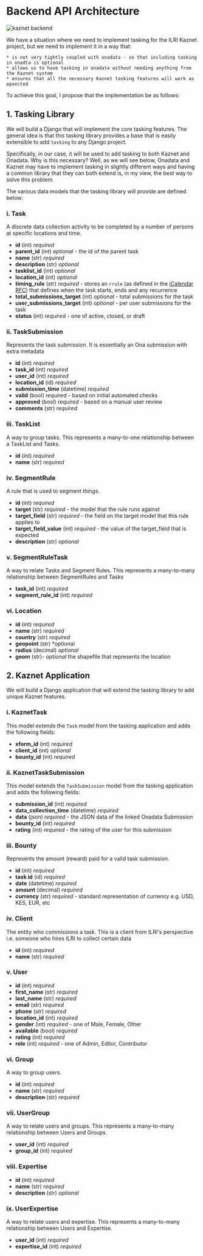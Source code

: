 # Backend API Architecture #

![kaznet backend](https://user-images.githubusercontent.com/372073/39635248-9946d06e-4fc5-11e8-8228-49833495cc4b.png)

We have a situation where we need to implement tasking for the ILRI Kaznet project, but we need to implement it in a way that:

    * is not very tightly coupled with onadata - so that including tasking in onadta is optional
    * allows us to have tasking in onadata without needing anything from the Kaznet system
    * ensures that all the necessary Kaznet tasking features will work as epxected

To achieve this goal, I propose that the implementation be as follows:

## 1. Tasking Library ##

We will build a Django  that will implement the core tasking features.  The general idea is that this tasking library provides a base that is easily extensible to add `tasking` to any Django project.

Specifically, in our case, it will be used to add tasking to both Kaznet and Onadata.  Why is this necessary?  Well, as we will see below, Onadata and Kaznet may have to implement tasking in slightly different ways and having a common library that they can both extend is, in my view, the best way to  solve this problem.

The various data models that the tasking library will provide are defined below:

### i. Task ###

A discrete data collection activity to be completed by a number of persons at specific locations and time.

* **id** (int) *required*
* **parent_id** (int) *optional* - the id of the parent task
* **name** (str) *required*
* **description** (str) *optional*
* **tasklist_id** (int) *optional*
* **location_id** (int) *optional*
* **timing_rule** (str) *required* - stores an `rrule` (as defined in the [iCalendar RFC](https://tools.ietf.org/html/rfc5545)) that defines when the task starts, ends and any recurrence
* **total_submissions_target** (int) *optional* - total submissions for the task
* **user_submissions_target** (int) *optional* - per user submissions for the task
* **status** (int) *required* - one of active, closed, or draft

### ii. TaskSubmission ###

Represents the task submission.  It is essentially an Ona submission with extra metadata

* **id** (int) *required*
* **task_id** (int) *required*
* **user_id** (int) *required*
* **location_id** (id) *required*
* **submission_time** (datetime) *required*
* **valid** (bool) *required* - based on initial automated checks
* **approved** (bool) *required* - based on a manual user review
* **comments** (str) *required*

### iii. TaskList ###

A way to group tasks.  This represents a many-to-one relationship between a TaskList and Tasks.

* **id** (int) *required*
* **name** (str) *required*

### iv. SegmentRule ###

A rule that is used to segment _things_.

* **id** (int) *required*
* **target** (str) *required* - the model that the rule runs against
* **target_field** (str) *required* - the field on the target model that this rule applies to
* **target_field_value** (int) *required* - the value of the target_field that is expected
* **description** (str) *optional*

### v. SegmentRuleTask ###

A way to relate Tasks and Segment Rules.  This represents a many-to-many relationship between SegmentRules and Tasks

* **task_id** (int) *required*
* **segment_rule_id** (int) *required*

### vi. Location ###

* **id** (int) *required*
* **name** (str) *required*
* **country** (str) *required*
* **geopoint** (str)  *optional
* **radius** (decimal) *optional*
* **geom** (str)- *optional* the shapefile that represents the location

## 2. Kaznet Application ##

We will build a Django application that will extend the tasking library to add unique Kaznet features.

### i. KaznetTask ###

This model extends the `Task` model from the tasking application and adds the following fields:

* **xform_id** (int) *required*
* **client_id** (int) *optional*
* **bounty_id** (int) *required*

### ii. KaznetTaskSubmission ###

This model extends the `TaskSubmission` model from the tasking application and adds the following fields:

* **submission_id** (int) *required*
* **data_collection_time** (datetime) *required*
* **data** (json) *required* - the JSON data of the linked Onadata Submission
* **bounty_id** (int) *required*
* **rating** (int) *required* - the rating of the user for this submission

### iii. Bounty ###

Represents the amount (reward) paid for a valid task submission.

* **id** (int) *required*
* **task id** (id) *required*
* **date** (datetime) *required*
* **amount** (decimal) *required*
* **currency** (str) *required* - standard representation of currency e.g. USD, KES, EUR, etc

### iv. Client ###

The entity who commissions a task.  This is a client from ILRI's perspective i.e. someone who hires ILRI to collect certain data

* **id** (int) *required*
* **name** (str) *required*

### v. User ###

* **id** (int) *required*
* **first_name** (str) *required*
* **last_name** (str) *required*
* **email** (str) *required*
* **phone** (str) *required*
* **location_id** (int) *required*
* **gender** (int) *required* - one of Male, Female, Other
* **available** (bool) *required*
* **rating** (int) *required*
* **role** (int) *required* - one of Admin, Editor, Contributor

### vi. Group ###

A way to group users.

* **id** (int) *required*
* **name** (str) *required*
* **description** (str) *required*

### vii. UserGroup ###

A way to relate users and groups.  This represents a many-to-many relationship between Users and Groups.

* **user_id** (int) *required*
* **group_id** (int) *required*

### viii. Expertise ###

* **id** (int) *required*
* **name** (str) *required*
* **description** (str) *optional*

### ix. UserExpertise ###

A way to relate users and expertise.  This represents a many-to-many relationship between Users and Expertise.

* **user_id** (int) *required*
* **expertise_id** (int) *required*

